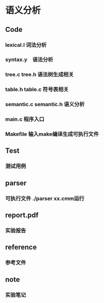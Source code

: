 # 语义分析
## Code
### lexical.l 词法分析
### syntax.y　语法分析
### tree.c tree.h 语法树生成相关
### table.h table.c 符号表相关
### semantic.c semantic.h 语义分析
### main.c 程序入口
### Makefile 输入make编译生成可执行文件
## Test
### 测试用例
## parser
### 可执行文件 ./parser xx.cmm运行
## report.pdf
### 实验报告
## reference
### 参考文件
## note
### 实验笔记
